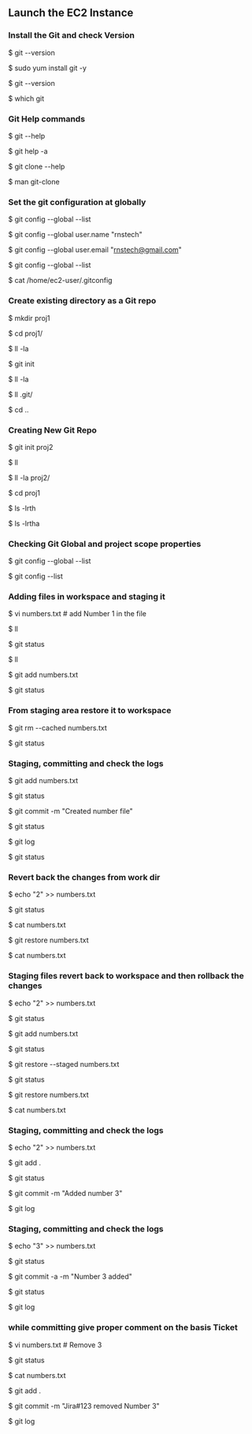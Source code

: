 ## Launch the EC2 Instance


### Install the Git and check Version

  $ git --version
  
  $ sudo yum install git -y
  
  $ git --version
  
  $ which git
  

### Git Help commands

  $ git --help
  
  $ git help -a
  
  $ git clone --help
  
  $ man git-clone
  
  
### Set the git configuration at globally

  $ git config --global --list
  
  $ git config --global user.name "rnstech"
  
  $ git config --global user.email "rnstech@gmail.com"
  
  $ git config --global --list
  
  $ cat /home/ec2-user/.gitconfig
  

### Create existing directory as a Git repo

  $ mkdir proj1
  
  $ cd proj1/
  
  $ ll -la
  
  $ git init
  
  $ ll -la
  
  $ ll .git/
  
  $ cd ..
  

### Creating New Git Repo

  $ git init proj2
  
  $ ll
  
  $ ll -la proj2/
  
  $ cd proj1
  
  $ ls -lrth
  
  $ ls -lrtha
  

### Checking Git Global and project scope properties

  $ git config --global --list
  
  $ git config --list
  

### Adding files in workspace and staging it

  $ vi numbers.txt # add Number 1 in the file
  
  $ ll
  
  $ git status
  
  $ ll
  
  $ git add numbers.txt
  
  $ git status
  

### From staging area restore it to workspace

  $ git rm --cached numbers.txt
  
  $ git status
  

### Staging, committing and check the logs

  $ git add numbers.txt
  
  $ git status
  
  $ git commit -m "Created number file"
  
  $ git status
  
  $ git log
  
  $ git status
  

### Revert back the changes from work dir

  $ echo "2" >> numbers.txt
  
  $ git status
  
  $ cat numbers.txt
  
  $ git restore numbers.txt
  
  $ cat numbers.txt
  

### Staging files revert back to workspace and then rollback the changes

  $ echo "2" >> numbers.txt
  
  $ git status
  
  $ git add numbers.txt
  
  $ git status
  
  $ git restore --staged numbers.txt
  
  $ git status
  
  $ git restore numbers.txt
  
  $ cat numbers.txt
  

### Staging, committing and check the logs

  $ echo "2" >> numbers.txt
  
  $ git add .
  
  $ git status
  
  $ git commit -m "Added number 3"
  
  $ git log
  

### Staging, committing and check the logs

  $ echo "3" >> numbers.txt
  
  $ git status
  
  $ git commit -a -m "Number 3 added"
  
  $ git status
  
  $ git log
  

### while committing give proper comment on the basis Ticket #

  $ vi numbers.txt # Remove 3
  
  $ git status
  
  $ cat numbers.txt
  
  $ git add .
  
  $ git commit -m "Jira#123 removed Number 3"
  
  $ git log
  
